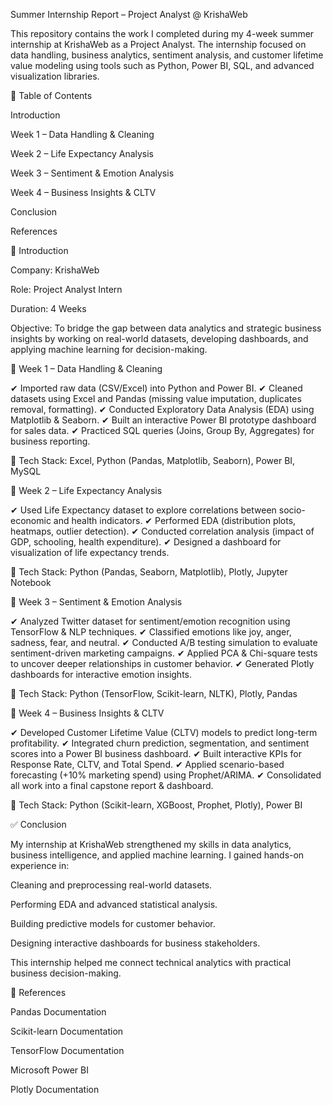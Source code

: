 Summer Internship Report – Project Analyst @ KrishaWeb

This repository contains the work I completed during my 4-week summer internship at KrishaWeb as a Project Analyst.
The internship focused on data handling, business analytics, sentiment analysis, and customer lifetime value modeling using tools such as Python, Power BI, SQL, and advanced visualization libraries.

🚀 Table of Contents

Introduction

Week 1 – Data Handling & Cleaning

Week 2 – Life Expectancy Analysis

Week 3 – Sentiment & Emotion Analysis

Week 4 – Business Insights & CLTV

Conclusion

References

📌 Introduction

Company: KrishaWeb

Role: Project Analyst Intern

Duration: 4 Weeks

Objective: To bridge the gap between data analytics and strategic business insights by working on real-world datasets, developing dashboards, and applying machine learning for decision-making.

📅 Week 1 – Data Handling & Cleaning

✔ Imported raw data (CSV/Excel) into Python and Power BI.
✔ Cleaned datasets using Excel and Pandas (missing value imputation, duplicates removal, formatting).
✔ Conducted Exploratory Data Analysis (EDA) using Matplotlib & Seaborn.
✔ Built an interactive Power BI prototype dashboard for sales data.
✔ Practiced SQL queries (Joins, Group By, Aggregates) for business reporting.

🔧 Tech Stack: Excel, Python (Pandas, Matplotlib, Seaborn), Power BI, MySQL

📅 Week 2 – Life Expectancy Analysis

✔ Used Life Expectancy dataset to explore correlations between socio-economic and health indicators.
✔ Performed EDA (distribution plots, heatmaps, outlier detection).
✔ Conducted correlation analysis (impact of GDP, schooling, health expenditure).
✔ Designed a dashboard for visualization of life expectancy trends.

🔧 Tech Stack: Python (Pandas, Seaborn, Matplotlib), Plotly, Jupyter Notebook

📅 Week 3 – Sentiment & Emotion Analysis

✔ Analyzed Twitter dataset for sentiment/emotion recognition using TensorFlow & NLP techniques.
✔ Classified emotions like joy, anger, sadness, fear, and neutral.
✔ Conducted A/B testing simulation to evaluate sentiment-driven marketing campaigns.
✔ Applied PCA & Chi-square tests to uncover deeper relationships in customer behavior.
✔ Generated Plotly dashboards for interactive emotion insights.

🔧 Tech Stack: Python (TensorFlow, Scikit-learn, NLTK), Plotly, Pandas

📅 Week 4 – Business Insights & CLTV

✔ Developed Customer Lifetime Value (CLTV) models to predict long-term profitability.
✔ Integrated churn prediction, segmentation, and sentiment scores into a Power BI business dashboard.
✔ Built interactive KPIs for Response Rate, CLTV, and Total Spend.
✔ Applied scenario-based forecasting (+10% marketing spend) using Prophet/ARIMA.
✔ Consolidated all work into a final capstone report & dashboard.

🔧 Tech Stack: Python (Scikit-learn, XGBoost, Prophet, Plotly), Power BI

✅ Conclusion

My internship at KrishaWeb strengthened my skills in data analytics, business intelligence, and applied machine learning.
I gained hands-on experience in:

Cleaning and preprocessing real-world datasets.

Performing EDA and advanced statistical analysis.

Building predictive models for customer behavior.

Designing interactive dashboards for business stakeholders.

This internship helped me connect technical analytics with practical business decision-making.


📖 References

Pandas Documentation

Scikit-learn Documentation

TensorFlow Documentation

Microsoft Power BI

Plotly Documentation
